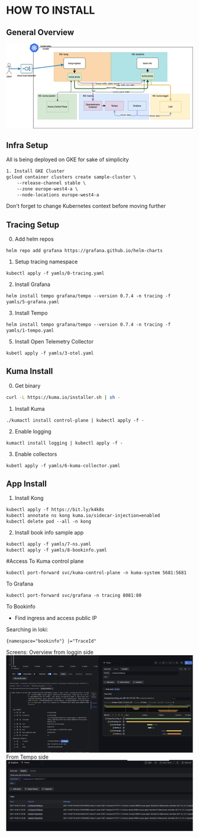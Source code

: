 # HOW TO INSTALL
## General Overview
![how_it_works](kuma-how-it-works.png)
## Infra Setup
All is being deployed on GKE for sake of simplicity
```
1. Install GKE Cluster
gcloud container clusters create sample-cluster \
    --release-channel stable \
    --zone europe-west4-a \
    --node-locations europe-west4-a
```
Don't forget to change Kubernetes context before moving further

## Tracing Setup
0. Add helm repos
```
helm repo add grafana https://grafana.github.io/helm-charts
```
1. Setup tracing namespace 
```
kubectl apply -f yamls/0-tracing.yaml
```
2. Install Grafana
```
helm install tempo grafana/tempo --version 0.7.4 -n tracing -f  yamls/5-grafana.yaml
```
3. Install Tempo
```
helm install tempo grafana/tempo --version 0.7.4 -n tracing -f  yamls/1-tempo.yaml
```

5. Install Open Telemetry Collector
```
kubetl apply -f yamls/3-otel.yaml
```
## Kuma Install
0. Get binary
``` bash
curl -L https://kuma.io/installer.sh | sh -
```

1. Install Kuma
```
./kumactl install control-plane | kubectl apply -f -
```
2. Enable logging
```
kumactl install logging | kubectl apply -f -
```
3. Enable collectors
```
kubetl apply -f yamls/6-kuma-collector.yaml
```

## App Install
1. Install Kong
```
kubectl apply -f https://bit.ly/k4k8s 
kubectl annotate ns kong kuma.io/sidecar-injection=enabled
kubectl delete pod --all -n kong  
```
2. Install book info sample app
```
kubectl apply -f yamls/7-ns.yaml
kubectl apply -f yamls/8-bookinfo.yaml
```

#Access
To Kuma control plane
```
kubectl port-forward svc/kuma-control-plane -n kuma-system 5681:5681
```
To Grafana
```
kubectl port-forward svc/grafana -n tracing 8081:80
```
To Bookinfo
- Find ingress and access public IP

Searching in loki:
```
{namespace="bookinfo"} |="TraceId"
```

Screens:
Overview from loggin side
![screen1](screen-1.png)
From Tempo side
![screen2](screen-2.png)
